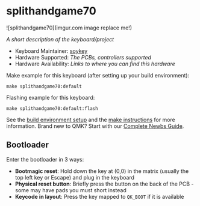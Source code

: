 # splithandgame70

![splithandgame70](imgur.com image replace me!)

*A short description of the keyboard/project*

* Keyboard Maintainer: [soykey](https://github.com/soykey)
* Hardware Supported: *The PCBs, controllers supported*
* Hardware Availability: *Links to where you can find this hardware*

Make example for this keyboard (after setting up your build environment):

    make splithandgame70:default

Flashing example for this keyboard:

    make splithandgame70:default:flash

See the [build environment setup](https://docs.qmk.fm/#/getting_started_build_tools) and the [make instructions](https://docs.qmk.fm/#/getting_started_make_guide) for more information. Brand new to QMK? Start with our [Complete Newbs Guide](https://docs.qmk.fm/#/newbs).

## Bootloader

Enter the bootloader in 3 ways:

* **Bootmagic reset**: Hold down the key at (0,0) in the matrix (usually the top left key or Escape) and plug in the keyboard
* **Physical reset button**: Briefly press the button on the back of the PCB - some may have pads you must short instead
* **Keycode in layout**: Press the key mapped to `QK_BOOT` if it is available
